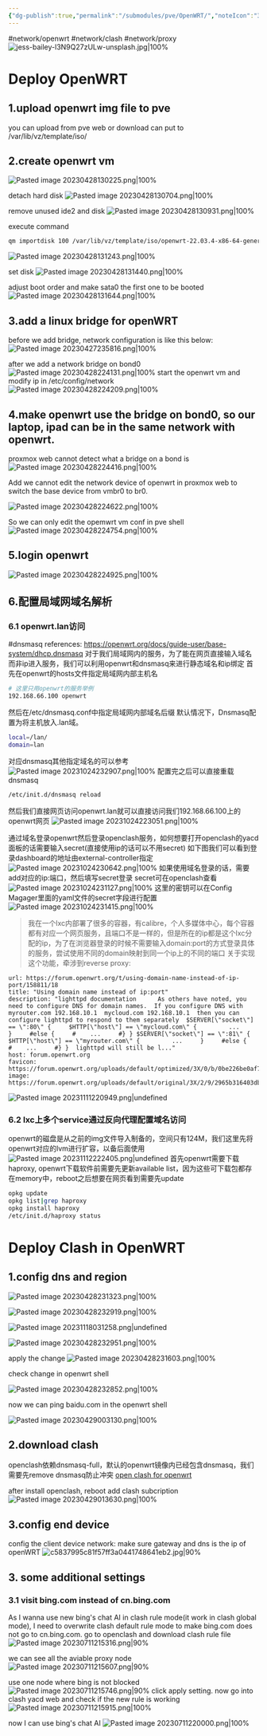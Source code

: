 ```yaml
---
{"dg-publish":true,"permalink":"/submodules/pve/OpenWRT/","noteIcon":"3"}
---
```


#network/openwrt #network/clash #network/proxy
![jess-bailey-l3N9Q27zULw-unsplash.jpg|100%](/img/user/banner/jess-bailey-l3N9Q27zULw-unsplash.jpg)
# Deploy OpenWRT
## 1.upload openwrt img file to pve
you can upload from pve web or download can put to /var/lib/vz/template/iso/
## 2.create openwrt vm
![Pasted image 20230428130225.png|100%](/img/user/submodules/pve/pics/Pasted%20image%2020230428130225.png)

detach hard disk
![Pasted image 20230428130704.png|100%](/img/user/submodules/pve/pics/Pasted%20image%2020230428130704.png)

remove unused ide2 and disk
![Pasted image 20230428130931.png|100%](/img/user/submodules/pve/pics/Pasted%20image%2020230428130931.png)

execute command
```sh
qm importdisk 100 /var/lib/vz/template/iso/openwrt-22.03.4-x86-64-generic-ext4-combined-efi.img local-lvm
```
![Pasted image 20230428131243.png|100%](/img/user/submodules/pve/pics/Pasted%20image%2020230428131243.png)

set disk
![Pasted image 20230428131440.png|100%](/img/user/submodules/pve/pics/Pasted%20image%2020230428131440.png)

adjust boot order and make sata0 the first one to be booted
![Pasted image 20230428131644.png|100%](/img/user/submodules/pve/pics/Pasted%20image%2020230428131644.png)

## 3.add a linux bridge for openWRT
before we add bridge, network configuration is like this below:
![Pasted image 20230427235816.png|100%](/img/user/submodules/pve/pics/Pasted%20image%2020230427235816.png)

after we add a network bridge on bond0
![Pasted image 20230428224131.png|100%](/img/user/submodules/pve/pics/Pasted%20image%2020230428224131.png)
start the openwrt vm and modify ip in /etc/config/network
![Pasted image 20230428224209.png|100%](/img/user/submodules/pve/pics/Pasted%20image%2020230428224209.png)

## 4.make openwrt use the bridge on bond0, so our laptop, ipad can be in the same network with openwrt.
proxmox web cannot detect what a bridge on a bond is
![Pasted image 20230428224416.png|100%](/img/user/submodules/pve/pics/Pasted%20image%2020230428224416.png)

Add we cannot edit the network device of openwrt in proxmox web to switch the base device from vmbr0 to br0.

![Pasted image 20230428224622.png|100%](/img/user/submodules/pve/pics/Pasted%20image%2020230428224622.png)


So we can only edit the opemwrt vm conf in pve shell
![Pasted image 20230428224754.png|100%](/img/user/submodules/pve/pics/Pasted%20image%2020230428224754.png)

##  5.login openwrt
![Pasted image 20230428224925.png|100%](/img/user/submodules/pve/pics/Pasted%20image%2020230428224925.png)



## 6.配置局域网域名解析
### 6.1 openwrt.lan访问
#dnsmasq
references:
https://openwrt.org/docs/guide-user/base-system/dhcp.dnsmasq
对于我们局域网内的服务，为了能在网页直接输入域名而非ip进入服务，我们可以利用openwrt和dnsmasq来进行静态域名和ip绑定
首先在openwrt的hosts文件指定局域网内部主机名

```bash
# 这里只用openwrt的服务举例
192.168.66.100 openwrt
```

然后在/etc/dnsmasq.conf中指定局域网内部域名后缀
默认情况下，Dnsmasq配置为将主机放入.lan域。

```bash
local=/lan/
domain=lan
```

对应dnsmasq其他指定域名的可以参考
![Pasted image 20231024232907.png|100%](/img/user/pics/Pasted%20image%2020231024232907.png)
配置完之后可以直接重载dnsmasq

```bash
/etc/init.d/dnsmasq reload
```

然后我们直接网页访问openwrt.lan就可以直接访问我们192.168.66.100上的openwrt网页
![Pasted image 20231024223051.png|100%](/img/user/pics/Pasted%20image%2020231024223051.png)

通过域名登录openwrt然后登录openclash服务，如何想要打开openclash的yacd面板的话需要输入secret(直接使用ip的话可以不用secret)
如下图我们可以看到登录dashboard的地址由external-controller指定
![Pasted image 20231024230642.png|100%](/img/user/pics/Pasted%20image%2020231024230642.png)
如果使用域名登录的话，需要add对应的ip:端口，然后填写secret登录
secret可在openclash查看
![Pasted image 20231024231127.png|100%](/img/user/pics/Pasted%20image%2020231024231127.png)
这里的密钥可以在Config Magager里面的yaml文件的secret字段进行配置
![Pasted image 20231024231415.png|100%](/img/user/pics/Pasted%20image%2020231024231415.png)

>我在一个lxc内部署了很多的容器，有calibre，个人多媒体中心，每个容器都有对应一个网页服务，且端口不是一样的，但是所在的ip都是这个lxc分配的ip，为了在浏览器登录的时候不需要输入domain:port的方式登录具体的服务，尝试使用不同的domain映射到同一个ip上的不同的端口
关于实现这个功能，牵涉到reverse proxy:


```cardlink
url: https://forum.openwrt.org/t/using-domain-name-instead-of-ip-port/158811/18
title: "Using domain name instead of ip:port"
description: "lighttpd documentation      As others have noted, you need to configure DNS for domain names.  If you configure DNS with  myrouter.com 192.168.10.1  mycloud.com 192.168.10.1  then you can configure lighttpd to respond to them separately  $SERVER[\"socket\"] == \":80\" {     $HTTP[\"host\"] == \"mycloud.com\" {         ...     }     #else {     #    ...     #} } $SERVER[\"socket\"] == \":81\" {     $HTTP[\"host\"] == \"myrouter.com\" {         ...     }     #else {     #    ...     #} }  lighttpd will still be l..."
host: forum.openwrt.org
favicon: https://forum.openwrt.org/uploads/default/optimized/3X/0/b/0be226be0af76ed16c229fa402d72b8a7f7266d5_2_32x32.png
image: https://forum.openwrt.org/uploads/default/original/3X/2/9/2965b316403db302c535cae40139e8c49bbad6e3.png
```
![Pasted image 20231111220949.png|undefined](/img/user/submodules/pve/pics/Pasted%20image%2020231111220949.png)
### 6.2 lxc上多个service通过反向代理配置域名访问
openwrt的磁盘是从之前的img文件导入制备的，空间只有124M，我们这里先将openwrt对应的lvm进行扩容，以备后面使用
![Pasted image 20231112222405.png|undefined](/img/user/submodules/pve/pics/Pasted%20image%2020231112222405.png)
首先openwrt需要下载haproxy, openwrt下载软件前需要先更新available list，因为这些可下载包都存在memory中，reboot之后想要在网页看到需要先update

```bash
opkg update
opkg list|grep haproxy
opkg install haproxy
/etc/init.d/haproxy status

```

# Deploy Clash in OpenWRT
## 1.config dns and region

![Pasted image 20230428231323.png|100%](/img/user/submodules/pve/pics/Pasted%20image%2020230428231323.png)

![Pasted image 20230428232919.png|100%](/img/user/submodules/pve/pics/Pasted%20image%2020230428232919.png)

![Pasted image 20231118031258.png|undefined](/img/user/pics/Pasted%20image%2020231118031258.png)


![Pasted image 20230428232951.png|100%](/img/user/submodules/pve/pics/Pasted%20image%2020230428232951.png)

apply the change
![Pasted image 20230428231603.png|100%](/img/user/submodules/pve/pics/Pasted%20image%2020230428231603.png)

check change in openwrt shell

![Pasted image 20230428232852.png|100%](/img/user/submodules/pve/pics/Pasted%20image%2020230428232852.png)

now we can ping baidu.com in the openwrt shell

![Pasted image 20230429003130.png|100%](/img/user/submodules/pve/pics/Pasted%20image%2020230429003130.png)

## 2.download clash
openclash依赖dnsmasq-full，默认的openwrt镜像内已经包含dnsmasq，我们需要先remove dnsmasq防止冲突
[open clash for openwrt](https://github.com/vernesong/OpenClash)

after install openclash, reboot
add clash subcription
![Pasted image 20230429013630.png|100%](/img/user/submodules/pve/pics/Pasted%20image%2020230429013630.png)


## 3.config end device
config the client device network: make sure gateway and dns is the ip of openWRT
![c5837995c81f57ff3a0441748641eb2.jpg|90%](/img/user/submodules/pve/pics/c5837995c81f57ff3a0441748641eb2.jpg)


## 3. some additional settings
### 3.1 visit bing.com instead of cn.bing.com
As I wanna use new bing's chat AI in clash rule mode(it work in clash global mode), I need to overwrite clash default rule mode to make bing.com does not go to cn.bing.com.
go to openclash and download clash rule file
![Pasted image 20230711215316.png|90%](/img/user/submodules/pve/pics/Pasted%20image%2020230711215316.png)

we can see all the aviable proxy node
![Pasted image 20230711215607.png|90%](/img/user/submodules/pve/pics/Pasted%20image%2020230711215607.png)

use one node where bing is not blocked
![Pasted image 20230711215746.png|90%](/img/user/submodules/pve/pics/Pasted%20image%2020230711215746.png)
click apply setting.
now go into clash yacd web and check if the new rule is working
![Pasted image 20230711215915.png|100%](/img/user/submodules/pve/pics/Pasted%20image%2020230711215915.png)


now I can use bing's chat AI
![Pasted image 20230711220000.png|100%](/img/user/submodules/pve/pics/Pasted%20image%2020230711220000.png)
